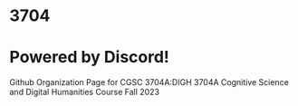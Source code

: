 # 3704
# Powered by Discord!
Github Organization Page for CGSC 3704A:DIGH 3704A Cognitive Science and Digital Humanities
Course Fall 2023
